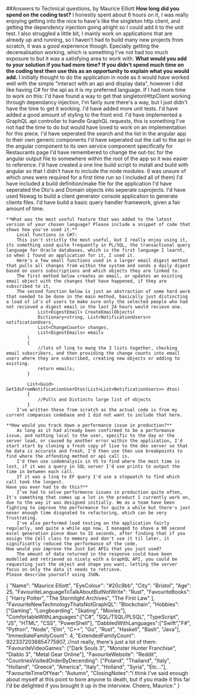 ##Answers to Technical questions, by Maurice Elliott
    **How long did you spend on the coding test?**
    I honestly spent about 6 hours on it, I was really enjoying getting into the nice to have's like the singleton http client, and getting the dependency injection going alright so I could add it to the unit test.
    I also struggled a little bit, I mainly work on applications that are already up and running, so I haven't had to build many new projects from scratch, it was a good experience though. Epecially getting the decerealisation working, which is something I've not had too much exposure to but it was a satisfying area to work with.
    **What would you add to your solution if you had more time?**
    **If you didn't spend much time on the coding test then use this as an opportunity to explain what you would add.**
        I initially thought to do the application in node as it would have worked well with the simple "interact with an api and display data", however I did like having C# for the api as it is my preferred language.
        If I had more time to work on this:
            I'd have found a way to get that singletonHttpClient working through dependancy injection, I'm fairly sure there's a way, but I just didn't have the time to get it working.
            I'd have added more unit tests.
            I'd have added a good amount of styling to the front end.
            I'd have implemented a GraphQL api controller to handle GraphQL requests, this is something I've not had the time to do but would have loved to work on an implementation for this piece.
            I'd have seperated the search and the list in the angular app to their own generic components
            I'd have seperated out the call to the api in the angular component to its own service component specifically for Restaurants page
            I'd have remembered to change the out-tsc for the angular output file to somewhere within the root of the app so it was easier to reference.
            I'd have created a one line build script to install and build with angular so that I didn't have to include the node modules. (I was unsure of which ones were required for a first time run so I included all of them)
            I'd have included a build definition/make file for the application
            I'd have seperated the Dto's and Domain objects into seperate csprojects.
            I'd have used Nswag to build a client generator console application to generate clients files.
            I'd have build a basic query handler framework, given a fair amount of time.


    **What was the most useful feature that was added to the latest version of your chosen language? Please include a snippet of code that shows how you've used it.**
        Local functions in C#7:
        This isn't strictly the most useful, but I really enjoy using it, its something used quite frequently in PL/SQL, the transactional query language for Oracle databases, which is the first language I learnt, so when I found an application for it, I used it.
        Here's a few small functions used in a larger email digest method that pulls all changes from within the system and sends a daily digest based on users subscriptions and which objects they are linked to.
        The first method below creates an email, or updates an existing email object with the changes that have happened, if they are subscribed to it, 
        The second function below is just an abstraction of some hard work that needed to be done in the main method, basically just distincting a load of id's of users to make sure only the selected people who had not recieved a digest email in the last 24 hours would recieve one.
                List<DigestEmail> CreateEmailObjects(
                Dictionary<string, List<NotificationUsers>> notificationUsers, 
                List<ChangeCounts> changes, 
                List<DigestEmails> emails
            )
            {
                //lots of linq to mung the 3 lists together, checking email subscribers, and then providing the change counts into email users where they are subscribed, creating new objects or adding to existing.
                return emails;
            }

            List<Guid> GetIdsFromNotificationUserDtos(List<List<NotificationUsers>> dtos)
            {
                //Pulls and Distincts large list of objects
            }
        I've written these from scratch as the actual code is from my current companies codebase and I did not want to include that here.

    **How would you track down a performance issue in production?**
        As long as it had already been confirmed to be a performance issue, and nothing local to the user, specific to the day or the server load, or caused by another error within the application, I'd start start by cloning a fresh copy of live to the dev server so that he data is accurate and fresh, I'd then use then use breakpoints to find where the offending method or api call is.
        I'd then use codeAnalysis in VS to find where the most time is lost, if it was a query in SQL server I'd use prints to output the time in between each call.
        If it was a linq to EF query I'd use a stopwatch to find which call took the longest.
    Have you ever had to do this?**
        I've had to solve performance issues in production quite often, It's something that comes up a lot in the product I currently work on, due to the way it was designed initially. We as a team have been fighting to improve the performance for quite a while but there's just never enough time disgnated to refactoring, which can be very frustrating.
        I've also performed load testing on the application fairly regularly, and quite a while ago now, I managed to shave a 90 second excel generation piece down to 15 seconds, after finding that if you assign the Cell class to memory and don't use it til later, it significantly reduced the performance of the code.
    How would you improve the Just Eat APIs that you just used?
        The amount of data returned in the response could have been modelled and retrieved so nicely with a GraphQL API, you could be requesting just the object and shape you want, letting the server focus on only the data it needs to retrieve.
    Please describe yourself using JSON.
{
  "Name": "Maurice Elliott",
  "EyeColour": "#20c9bb",
  "City": "Bristol",
  "Age": 25,
  "FavouriteLanguageToTalkAboutButNotWrite": "Rust",
  "FavouriteBooks": [ "Harry Potter", "The Stormlight Archives", "The First Law" ],
  "FavouriteNewTechnologyThatsNotGraphQL": "Blockchain",
  "Hobbies": ["Gaming", "Longboarding", "Skating", "Movies"],
  "ComfortableWithLanguages":["C#", "SQL/TSQL/PLSQL", "TypeScript", "JS", "HTML", "CSS", "PowerShell"],
  "DabbledWithLanguages":["Swift","F#", "Python", "Node", "Elm", "C++", "Go", "Rust", "Haskell", "Bash", "Java"],
  "ImmediateFamilyCount": 4,
  "ExtendedFamilyCount": 9223372036854775807, //not really, there's just a lot of them.
  "FavouriteVideoGames": ["Dark Souls 3", "Monster Hunter Franchise", "Diablo 3", "Metal Gear Online"],
  "FavouriteWebsite": "Reddit",
  "CountriesVisitedOrderByDecending": ["Poland", "Thailand", "Italy", "Holland", "Greece", "America", "Italy", "Holland", "Syria", "Etc..."],
  "FavouriteTimeOfYear": "Autumn",
  "ClosingNotes":"I think I've said enough about myself at this point to bore anyone to death, but if you made it this far I'd be delighted if you brought it up in the interview.
  Cheers,
  Maurice."
}